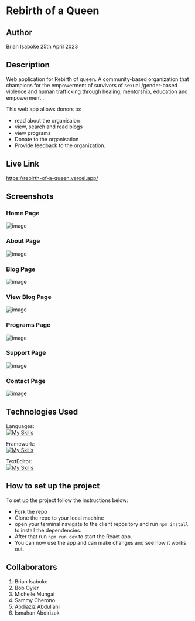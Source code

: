 # Rebirth of a Queen

## Author

Brian Isaboke 25th April 2023

## Description
Web application for Rebirth of  queen. A community-based organization that champions for the empowerment of survivors of sexual /gender-based violence and human trafficking through healing, mentorship, education and empowerment . 

This web app allows donors to:
- read about the organisaion
- view, search and read blogs
- view programs
- Donate to the organisation
- Provide feedback to the organization.

## Live Link
https://rebirth-of-a-queen.vercel.app/

## Screenshots 

### Home Page
![image](https://user-images.githubusercontent.com/83941341/234346031-58262f4e-fc7c-4334-a185-cf05beda7983.png)

### About Page
![image](https://user-images.githubusercontent.com/83941341/235417886-421c53ce-f941-410a-bc7d-09450f8126c5.png)

### Blog Page
![image](https://user-images.githubusercontent.com/83941341/234346534-984208ce-7c82-4e9d-a587-37969c961bf4.png)

### View Blog Page
![image](https://user-images.githubusercontent.com/83941341/234348271-0dcf1c1a-3ff0-4ab9-8cde-08c09e3650b8.png)


### Programs Page
![image](https://user-images.githubusercontent.com/83941341/235418129-9e18ff52-ea2e-4550-b074-91100bf21cbf.png)

### Support Page
![image](https://user-images.githubusercontent.com/83941341/235418429-6a9af87b-df22-4606-a27f-a2a1fa756a1d.png)

### Contact Page
![image](https://user-images.githubusercontent.com/83941341/234347498-98ce77c7-2b0e-46a0-8ef0-b5c359bd0e34.png)




## Technologies Used
Languages:        
[![My Skills](https://skillicons.dev/icons?i=js,html,css,ruby,mongo)](https://skillicons.dev)

Framework:     
[![My Skills](https://skillicons.dev/icons?i=rails,react)](https://skillicons.dev)

TextEditor:      
[![My Skills](https://skillicons.dev/icons?i=vscode)](https://skillicons.dev)

## How to set up the project
To set up the project follow the instructions below:

- Fork the repo
- Clone the repo to your local machine
- open your terminal navigate to the  client repository and run ```npm install``` to install the dependencies.
- After that run ```npm run dev``` to start the React app.
- You can now use the app and can make changes and see how it works out.

## Collaborators

1) Brian Isaboke
2) Bob Oyier
3) Michelle Mungai
4) Sammy Cherono
5) Abdiaziz Abdullahi
6) Ismahan Abdirizak